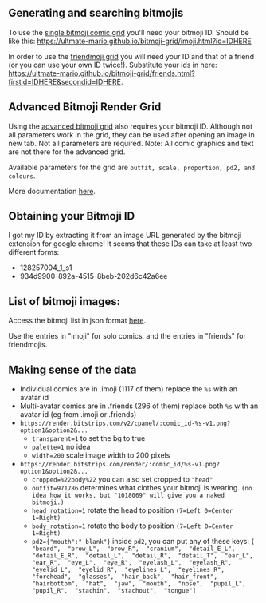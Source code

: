 ## Generating and searching bitmojis

To use the [single bitmoji comic grid](https://ultmate-mario.github.io/bitmoji-grid/imoji.html?id=128257004_1_s1) you'll need your bitmoji ID. Should be like this: https://ultmate-mario.github.io/bitmoji-grid/imoji.html?id=IDHERE

In order to use the [friendmoji grid](https://jpoles1.github.io/bitmoji/friends.html?firstid=128256895_1-s1&secondid=128257004_1_s1) you will need your ID and that of a friend (or you can use your own ID twice!). Substitute your ids in here: https://ultmate-mario.github.io/bitmoji-grid/friends.html?firstid=IDHERE&secondid=IDHERE.

## Advanced Bitmoji Render Grid

Using the [advanced bitmoji grid](https://ultmate-mario.github.io/bitmoji-grid/advanced/imoji.html?id=128257004_1_s1&outfit=1018062&pd2="hat":"_blank"&scale=4) also requires your bitmoji ID. Although not all parameters work in the grid, they can be used after opening an image in new tab. Not all parameters are required. Note: All comic graphics and text are not there for the advanced grid.

Available parameters for the grid are `outfit, scale, proportion, pd2, and colours`.

More documentation [here](https://github.com/matthewnau/randmoji).

## Obtaining your Bitmoji ID

I got my ID by extracting it from an image URL generated by the bitmoji extension for google chrome! It seems that these IDs can take at least two different forms:
 - 128257004_1_s1
 - 934d9900-892a-4515-8beb-202d6c42a6ee


## List of bitmoji images:

Access the bitmoji list in json format [here](https://api.bitmoji.com/content/templates).

Use the entries in "imoji" for solo comics, and the entries in "friends" for friendmojis.

## Making sense of the data

* Individual comics are in .imoji (1117 of them) replace the `%s` with an avatar id
* Multi-avatar comics are in .friends (296 of them) replace both `%s` with an avatar id (eg from .imoji or .friends)
* `https://render.bitstrips.com/v2/cpanel/:comic_id-%s-v1.png?option1&option2&...`
  * `transparent=1` to set the bg to true
  * `palette=1` no idea
  * `width=200` scale image width to 200 pixels
* `https://render.bitstrips.com/render/:comic_id/%s-v1.png?option1&option2&...`
  * `cropped=%22body%22` you can also set cropped to `"head"`
  * `outfit=971786` determines what clothes your bitmoji is wearing. `(no idea how it works, but "1018069" will give you a naked bitmoji.)`
  * `head_rotation=1` rotate the head to position `(7=Left 0=Center 1=Right)`
  * `body_rotation=1` rotate the body to position `(7=Left 0=Center 1=Right)`
  * `pd2={"mouth":"_blank"}` inside `pd2`, you can put any of these keys: `[  "beard",  "brow_L",  "brow_R",  "cranium",  "detail_E_L",  "detail_E_R",  "detail_L",  "detail_R",  "detail_T",  "ear_L",  "ear_R",  "eye_L",  "eye_R",  "eyelash_L",  "eyelash_R",  "eyelid_L",  "eyelid_R",  "eyelines_L",  "eyelines_R",  "forehead",  "glasses",  "hair_back",  "hair_front",  "hairbottom",  "hat",  "jaw",  "mouth",  "nose",  "pupil_L",  "pupil_R",  "stachin",  "stachout",  "tongue"]`
